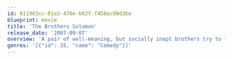 ```yaml
---
id: 811983cc-01e2-476e-b82f-f458ac00d3be
blueprint: movie
title: 'The Brothers Solomon'
release_date: '2007-09-07'
overview: 'A pair of well-meaning, but socially inept brothers try to find their perfect mates in order to provide their dying father with a grandchild.'
genres: '[{"id": 35, "name": "Comedy"}]'
---
```

